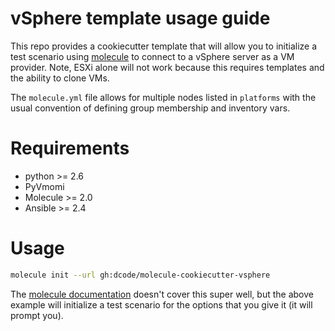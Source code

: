 # vSphere template usage guide

This repo provides a cookiecutter template that will allow you to initialize a test scenario using
[molecule][molecule_docs] to connect to a vSphere server as a VM provider. Note, ESXi alone will not 
work because this requires templates and the ability to clone VMs.

The `molecule.yml` file allows for multiple nodes listed in `platforms` with the usual convention of
defining group membership and inventory vars.

Requirements
============

* python >= 2.6
* PyVmomi
* Molecule >= 2.0
* Ansible >= 2.4

Usage
=======

```bash   
molecule init --url gh:dcode/molecule-cookiecutter-vsphere
```

The [molecule documentation][molecule_docs] doesn't cover this super well, but the above example will 
initialize a test scenario for the options that you give it (it will prompt you).

[molecule_docs]: https://molecule.readthedocs.io/en/latest/

